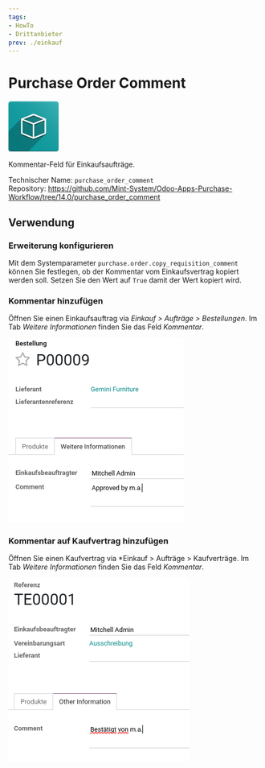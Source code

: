 ```yaml
---
tags:
- HowTo
- Drittanbieter
prev: ./einkauf
---
```

# Purchase Order Comment
![icon_oms_box](assets/icon_oms_box.png)

Kommentar-Feld für Einkaufsaufträge.

Technischer Name: `purchase_order_comment`\
Repository: <https://github.com/Mint-System/Odoo-Apps-Purchase-Workflow/tree/14.0/purchase_order_comment>

## Verwendung

### Erweiterung konfigurieren

Mit dem Systemparameter `purchase.order.copy_requisition_comment` können Sie festlegen, ob der Kommentar vom Einkaufsvertrag kopiert werden soll. Setzen Sie den Wert auf `True` damit der Wert kopiert wird.

### Kommentar hinzufügen

Öffnen Sie einen Einkaufsauftrag via *Einkauf > Aufträge > Bestellungen*. Im Tab *Weitere Informationen* finden Sie das Feld *Kommentar*.

![](assets/Purchase%20Order%20Comment.png)

### Kommentar auf Kaufvertrag hinzufügen

Öffnen Sie einen Kaufvertrag via *Einkauf > Aufträge > Kaufverträge. Im Tab *Weitere Informationen* finden Sie das Feld *Kommentar*.

![](assets/Purchase%20Order%20Comment%20Kaufvertrag.png)



